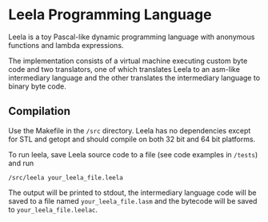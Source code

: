 Leela Programming Language
==========================

Leela is a toy Pascal-like dynamic programming language with anonymous
functions and lambda expressions.

The implementation consists of a virtual machine executing custom byte code and
two translators, one of which translates Leela to an asm-like intermediary
language and the other translates the intermediary language to binary byte
code.


Compilation
-----------

Use the Makefile in the `/src` directory.  Leela has no dependencies except for
STL and getopt and should compile on both 32 bit and 64 bit platforms.

To run leela, save Leela source code to a file (see code examples in `/tests`) and run

    /src/leela your_leela_file.leela

The output will be printed to stdout, the intermediary language code will be
saved to a file named `your_leela_file.lasm` and the bytecode will be saved to
`your_leela_file.leelac`.

